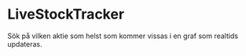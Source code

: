 # LiveStockTracker
Sök på vilken aktie som helst som kommer vissas i en graf som realtids updateras.

